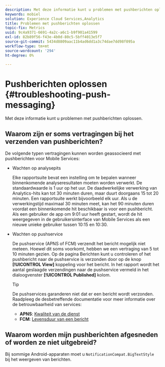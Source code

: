 ```yaml
---
description: Met deze informatie kunt u problemen met pushberichten oplossen.
keywords: mobiel
solution: Experience Cloud Services,Analytics
title: Problemen met pushberichten oplossen
topic-fix: Metrics
uuid: 9c4a9371-6691-4a2c-a6c1-b9f901a41599
exl-id: 82b89f56-f43e-4b0d-80c5-5bff4013e5f7
source-git-commit: 5434d8809aac11b4ad6dd1a3c74dae7dd98f095a
workflow-type: tm+mt
source-wordcount: '294'
ht-degree: 0%

---
```


# Pushberichten oplossen {#troubleshooting-push-messaging}

Met deze informatie kunt u problemen met pushberichten oplossen.

## Waarom zijn er soms vertragingen bij het verzenden van pushberichten?

De volgende typen vertragingen kunnen worden geassocieerd met pushberichten voor Mobile Services:

* Wachten op analysepits

   Elke rapportsuite bevat een instelling om te bepalen wanneer binnenkomende analyseresultaten moeten worden verwerkt. De standaardwaarde is 1 uur op het uur. De daadwerkelijke verwerking van Analytics-hits kan tot 30 minuten duren, maar duurt doorgaans 15 tot 20 minuten. Een rapportsuite werkt bijvoorbeeld elk uur. Als u de verwerkingstijd maximaal 30 minuten meet, kan het 90 minuten duren voordat een binnenkomende hit beschikbaar is voor een pushbericht. Als een gebruiker de app om 9:01 uur heeft gestart, wordt de hit weergegeven in de gebruikersinterface van Mobile Services als een nieuwe unieke gebruiker tussen 10:15 en 10:30.

* Wachten op pushservice

   De pushservice (APNS of FCM) verzendt het bericht mogelijk niet meteen. Hoewel dit soms voorkomt, hebben we een vertraging van 5 tot 10 minuten gezien. Op de pagina Berichten kunt u controleren of het pushbericht naar de pushservice is verzonden door op de knop **[!UICONTROL View]** koppeling voor het bericht. In het rapport wordt het aantal geslaagde verzendingen naar de pushservice vermeld in het dialoogvenster **[!UICONTROL Published]** kolom.

   >[!TIP]
   >
   >De pushservices garanderen niet dat er een bericht wordt verzonden. Raadpleeg de desbetreffende documentatie voor meer informatie over de betrouwbaarheid van services:
   >
   >* **APNS**: [Kwaliteit van de dienst](https://developer.apple.com/library/content/documentation/NetworkingInternet/Conceptual/RemoteNotificationsPG/APNSOverview.html#//apple_ref/doc/uid/TP40008194-CH8-SW5)
   >* **FCM**: [Levensduur van een bericht](https://firebase.google.com/docs/cloud-messaging/concept-options#lifetime)


## Waarom worden mijn pushberichten afgesneden of worden ze niet uitgebreid?

Bij sommige Android-apparaten moet u `NotificationCompat.BigTextStyle` bij het weergeven van berichten.
